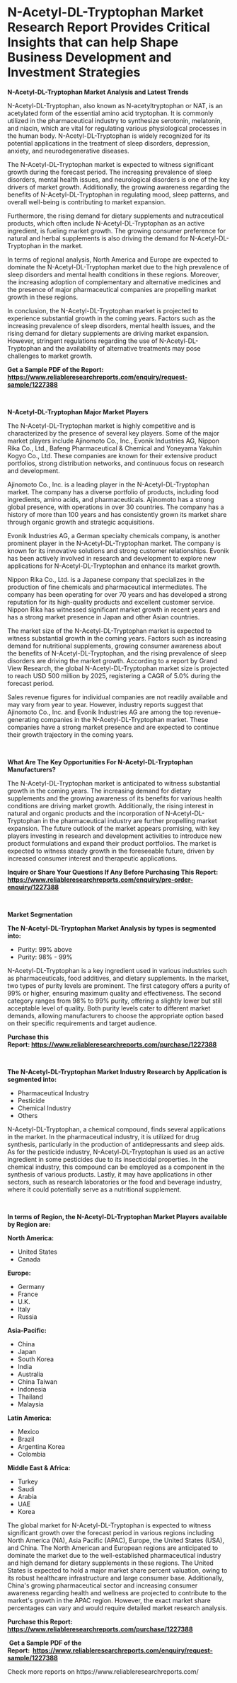 <p><h1>N-Acetyl-DL-Tryptophan Market Research Report Provides Critical Insights that can help Shape Business Development and Investment Strategies</h1></p><p><strong>N-Acetyl-DL-Tryptophan Market Analysis and Latest Trends</strong></p>
<p><p>N-Acetyl-DL-Tryptophan, also known as N-acetyltryptophan or NAT, is an acetylated form of the essential amino acid tryptophan. It is commonly utilized in the pharmaceutical industry to synthesize serotonin, melatonin, and niacin, which are vital for regulating various physiological processes in the human body. N-Acetyl-DL-Tryptophan is widely recognized for its potential applications in the treatment of sleep disorders, depression, anxiety, and neurodegenerative diseases.</p><p>The N-Acetyl-DL-Tryptophan market is expected to witness significant growth during the forecast period. The increasing prevalence of sleep disorders, mental health issues, and neurological disorders is one of the key drivers of market growth. Additionally, the growing awareness regarding the benefits of N-Acetyl-DL-Tryptophan in regulating mood, sleep patterns, and overall well-being is contributing to market expansion.</p><p>Furthermore, the rising demand for dietary supplements and nutraceutical products, which often include N-Acetyl-DL-Tryptophan as an active ingredient, is fueling market growth. The growing consumer preference for natural and herbal supplements is also driving the demand for N-Acetyl-DL-Tryptophan in the market.</p><p>In terms of regional analysis, North America and Europe are expected to dominate the N-Acetyl-DL-Tryptophan market due to the high prevalence of sleep disorders and mental health conditions in these regions. Moreover, the increasing adoption of complementary and alternative medicines and the presence of major pharmaceutical companies are propelling market growth in these regions.</p><p>In conclusion, the N-Acetyl-DL-Tryptophan market is projected to experience substantial growth in the coming years. Factors such as the increasing prevalence of sleep disorders, mental health issues, and the rising demand for dietary supplements are driving market expansion. However, stringent regulations regarding the use of N-Acetyl-DL-Tryptophan and the availability of alternative treatments may pose challenges to market growth.</p></p>
<p><strong>Get a Sample PDF of the Report:&nbsp; <a href="https://www.reliableresearchreports.com/enquiry/request-sample/1227388">https://www.reliableresearchreports.com/enquiry/request-sample/1227388</a></strong></p>
<p>&nbsp;</p>
<p><strong>N-Acetyl-DL-Tryptophan Major Market Players</strong></p>
<p><p>The N-Acetyl-DL-Tryptophan market is highly competitive and is characterized by the presence of several key players. Some of the major market players include Ajinomoto Co., Inc., Evonik Industries AG, Nippon Rika Co., Ltd., Bafeng Pharmaceutical & Chemical and Yoneyama Yakuhin Kogyo Co., Ltd. These companies are known for their extensive product portfolios, strong distribution networks, and continuous focus on research and development.</p><p>Ajinomoto Co., Inc. is a leading player in the N-Acetyl-DL-Tryptophan market. The company has a diverse portfolio of products, including food ingredients, amino acids, and pharmaceuticals. Ajinomoto has a strong global presence, with operations in over 30 countries. The company has a history of more than 100 years and has consistently grown its market share through organic growth and strategic acquisitions.</p><p>Evonik Industries AG, a German specialty chemicals company, is another prominent player in the N-Acetyl-DL-Tryptophan market. The company is known for its innovative solutions and strong customer relationships. Evonik has been actively involved in research and development to explore new applications for N-Acetyl-DL-Tryptophan and enhance its market growth.</p><p>Nippon Rika Co., Ltd. is a Japanese company that specializes in the production of fine chemicals and pharmaceutical intermediates. The company has been operating for over 70 years and has developed a strong reputation for its high-quality products and excellent customer service. Nippon Rika has witnessed significant market growth in recent years and has a strong market presence in Japan and other Asian countries.</p><p>The market size of the N-Acetyl-DL-Tryptophan market is expected to witness substantial growth in the coming years. Factors such as increasing demand for nutritional supplements, growing consumer awareness about the benefits of N-Acetyl-DL-Tryptophan, and the rising prevalence of sleep disorders are driving the market growth. According to a report by Grand View Research, the global N-Acetyl-DL-Tryptophan market size is projected to reach USD 500 million by 2025, registering a CAGR of 5.0% during the forecast period.</p><p>Sales revenue figures for individual companies are not readily available and may vary from year to year. However, industry reports suggest that Ajinomoto Co., Inc. and Evonik Industries AG are among the top revenue-generating companies in the N-Acetyl-DL-Tryptophan market. These companies have a strong market presence and are expected to continue their growth trajectory in the coming years.</p></p>
<p>&nbsp;</p>
<p><strong>What Are The Key Opportunities For N-Acetyl-DL-Tryptophan Manufacturers?</strong></p>
<p><p>The N-Acetyl-DL-Tryptophan market is anticipated to witness substantial growth in the coming years. The increasing demand for dietary supplements and the growing awareness of its benefits for various health conditions are driving market growth. Additionally, the rising interest in natural and organic products and the incorporation of N-Acetyl-DL-Tryptophan in the pharmaceutical industry are further propelling market expansion. The future outlook of the market appears promising, with key players investing in research and development activities to introduce new product formulations and expand their product portfolios. The market is expected to witness steady growth in the foreseeable future, driven by increased consumer interest and therapeutic applications.</p></p>
<p><strong>Inquire or Share Your Questions If Any Before Purchasing This Report: <a href="https://www.reliableresearchreports.com/enquiry/pre-order-enquiry/1227388">https://www.reliableresearchreports.com/enquiry/pre-order-enquiry/1227388</a></strong></p>
<p>&nbsp;</p>
<p><strong>Market Segmentation</strong></p>
<p><strong>The N-Acetyl-DL-Tryptophan Market Analysis by types is segmented into:</strong></p>
<p><ul><li>Purity: 99% above</li><li>Purity: 98% - 99%</li></ul></p>
<p><p>N-Acetyl-DL-Tryptophan is a key ingredient used in various industries such as pharmaceuticals, food additives, and dietary supplements. In the market, two types of purity levels are prominent. The first category offers a purity of 99% or higher, ensuring maximum quality and effectiveness. The second category ranges from 98% to 99% purity, offering a slightly lower but still acceptable level of quality. Both purity levels cater to different market demands, allowing manufacturers to choose the appropriate option based on their specific requirements and target audience.</p></p>
<p><strong>Purchase this Report:&nbsp;<a href="https://www.reliableresearchreports.com/purchase/1227388">https://www.reliableresearchreports.com/purchase/1227388</a></strong></p>
<p>&nbsp;</p>
<p><strong>The N-Acetyl-DL-Tryptophan Market Industry Research by Application is segmented into:</strong></p>
<p><ul><li>Pharmaceutical Industry</li><li>Pesticide</li><li>Chemical Industry</li><li>Others</li></ul></p>
<p><p>N-Acetyl-DL-Tryptophan, a chemical compound, finds several applications in the market. In the pharmaceutical industry, it is utilized for drug synthesis, particularly in the production of antidepressants and sleep aids. As for the pesticide industry, N-Acetyl-DL-Tryptophan is used as an active ingredient in some pesticides due to its insecticidal properties. In the chemical industry, this compound can be employed as a component in the synthesis of various products. Lastly, it may have applications in other sectors, such as research laboratories or the food and beverage industry, where it could potentially serve as a nutritional supplement.</p></p>
<p>&nbsp;</p>
<p><strong>In terms of Region, the N-Acetyl-DL-Tryptophan Market Players available by Region are:</strong></p>
<p>
    <p> <strong> North America: </strong>
        <ul>
            <li>United States</li>
            <li>Canada</li>
        </ul>
        </p> 
    <p> <strong> Europe: </strong>
        <ul>
            <li>Germany</li>
            <li>France</li>
            <li>U.K.</li>
            <li>Italy</li>
            <li>Russia</li>
        </ul>
        </p> 
    <p> <strong> Asia-Pacific: </strong>
        <ul>
            <li>China</li>
            <li>Japan</li>
            <li>South Korea</li>
            <li>India</li>
            <li>Australia</li>
            <li>China Taiwan</li>
            <li>Indonesia</li>
            <li>Thailand</li>
            <li>Malaysia</li>
        </ul>
        </p> 
    <p> <strong> Latin America: </strong>
        <ul>
            <li>Mexico</li>
            <li>Brazil</li>
            <li>Argentina Korea</li>
            <li>Colombia</li>
        </ul>
        </p> 
    <p> <strong> Middle East & Africa: </strong>
        <ul>
            <li>Turkey</li>
            <li>Saudi</li>
            <li>Arabia</li>
            <li>UAE</li>
            <li>Korea</li>
        </ul>
    </p>
    </p>
<p><p>The global market for N-Acetyl-DL-Tryptophan is expected to witness significant growth over the forecast period in various regions including North America (NA), Asia Pacific (APAC), Europe, the United States (USA), and China. The North American and European regions are anticipated to dominate the market due to the well-established pharmaceutical industry and high demand for dietary supplements in these regions. The United States is expected to hold a major market share percent valuation, owing to its robust healthcare infrastructure and large consumer base. Additionally, China's growing pharmaceutical sector and increasing consumer awareness regarding health and wellness are projected to contribute to the market's growth in the APAC region. However, the exact market share percentages can vary and would require detailed market research analysis.</p></p>
<p><strong>Purchase this Report: <a href="https://www.reliableresearchreports.com/purchase/1227388">https://www.reliableresearchreports.com/purchase/1227388</a></strong></p>
<p>&nbsp;<strong>Get a Sample PDF of the Report:&nbsp;&nbsp;<a href="https://www.reliableresearchreports.com/enquiry/request-sample/1227388">https://www.reliableresearchreports.com/enquiry/request-sample/1227388</a></strong></p>
<p><strong></strong></p>
<p>Check more reports on https://www.reliableresearchreports.com/</p>